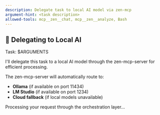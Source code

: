 ```yaml
---
description: Delegate task to local AI model via zen-mcp
argument-hint: <task description>
allowed-tools: mcp__zen__chat, mcp__zen__analyze, Bash
---
```


## 🤖 Delegating to Local AI

Task: $ARGUMENTS

I'll delegate this task to a local AI model through the zen-mcp-server for efficient processing.

The zen-mcp-server will automatically route to:
- **Ollama** (if available on port 11434)
- **LM Studio** (if available on port 1234)
- **Cloud fallback** (if local models unavailable)

Processing your request through the orchestration layer...